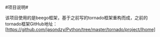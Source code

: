 #项目说明#

该项目使用的是beego框架，基于之前写的tornado框架重构而成，之前的tornado框架GitHub地址：[https://github.com/jasondzy/Python/tree/master/tornado/project/Ihome]